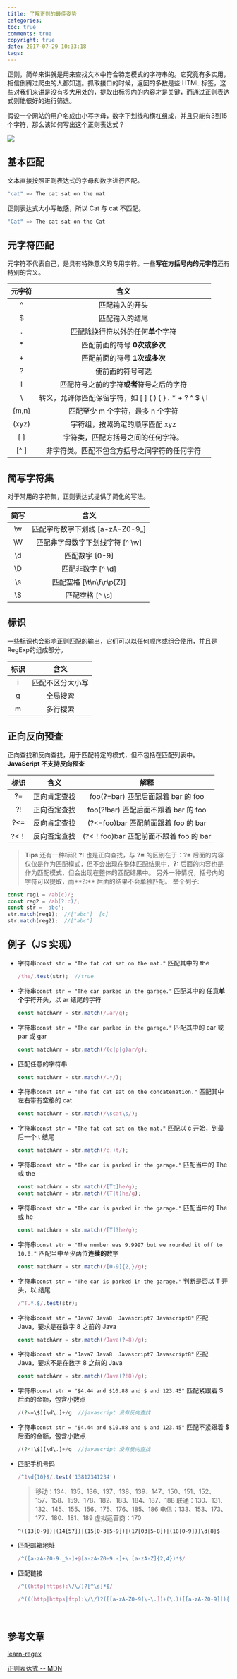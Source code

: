 ```yaml
---
title: 了解正则的最佳姿势
categories: 
toc: true
comments: true
copyright: true
date: 2017-07-29 10:33:18
tags:
---
```


正则，简单来讲就是用来查找文本中符合特定模式的字符串的。它究竟有多实用，相信倒腾过爬虫的人都知道。抓取接口的时候，返回的多数是些 HTML 标签，这些对我们来讲是没有多大用处的，提取出标签内的内容才是关键，而通过正则表达式则能很好的进行筛选。

<!--more-->

假设一个网站的用户名成由小写字母，数字下划线和横杠组成，并且只能有3到15个字符，那么该如何写出这个正则表达式？

![](https://user-images.githubusercontent.com/8939151/111025160-69454f00-841d-11eb-83f9-a921dbd92017.png)

## 基本匹配

文本直接按照正则表达式的字母和数字进行匹配。

```java
"cat" => The cat sat on the mat
```

正则表达式大小写敏感，所以 Cat 与 cat 不匹配。

```java
"Cat" => The cat sat on the Cat
```

## 元字符匹配

元字符不代表自己，是具有特殊意义的专用字符。一些**写在方括号内的元字符**还有特别的含义。

|  元字符  |                    含义                    |
| :---: | :--------------------------------------: |
|   ^   |                 匹配输入的开头                  |
|   $   |                 匹配输入的结尾                  |
|   .   |           匹配除换行符以外的任何**单个**字符            |
|   *   |            匹配前面的符号 **0次或多次**             |
|   +   |            匹配前面的符号 **1次或多次**             |
|   ?   |                 使前面的符号可选                 |
|   l   |          匹配符号之前的字符**或者**符号之后的字符          |
|   \   | 转义，允许你匹配保留字符，如  [ ] ( ) { } . * + ? ^ $ \ l |
| {m,n} |           匹配至少 m 个字符，最多 n 个字符            |
| (xyz) |            字符组，按照确定的顺序匹配 xyz             |
|  [ ]  |            字符类，匹配方括号之间的任何字符。             |
| [^ ]  |          非字符类。匹配不包含方括号之间字符的任何字符          |

## 简写字符集

对于常用的字符集，正则表达式提供了简化的写法。

|  简写  |           含义           |
| :--: | :--------------------: |
|  \w  | 匹配字母数字下划线 [a-zA-Z0-9_] |
|  \W  |  匹配非字母数字下划线字符 [^ \w\]  |
|  \d  |       匹配数字 [0-9]       |
|  \D  |     匹配非数字 [^ \d\]      |
|  \s  |  匹配空格 [\t\n\f\r\p{Z}]  |
|  \S  |      匹配空格 [^ \s\]      |

## 标识

一些标识也会影响正则匹配的输出，它们可以以任何顺序或组合使用，并且是RegExp的组成部分。

|  标识  |    含义    |
| :--: | :------: |
|  i   | 匹配不区分大小写 |
|  g   |   全局搜索   |
|  m   |   多行搜索   |

## 正向反向预查

正向查找和反向查找，用于匹配特定的模式，但不包括在匹配列表中。**JavaScript 不支持反向预查**

|  标识  |   含义   |              解释               |
| :--: | :----: | :---------------------------: |
|  ?=  | 正向肯定查找 |  foo(?=bar) 匹配后面跟着 bar 的 foo  |
|  ?!  | 正向否定查找 | foo(?!bar) 匹配后面不跟着 bar 的 foo  |
| ?<=  | 反向肯定查找 | (?<=foo)bar 匹配前面跟着 foo 的 bar  |
| ?<！  | 反向否定查找 | (?<！foo)bar 匹配前面不跟着 foo 的 bar |


> **Tips**
还有一种标识 **?:**  也是正向查找，与 **?=** 的区别在于：**?=** 后面的内容仅仅是作为匹配模式，但不会出现在整体匹配结果中，**?:** 后面的内容也是作为匹配模式，但会出现在整体的匹配结果中。
另外一种情况，括号内的字符可以提取，而**?:** 后面的结果不会单独匹配。
举个列子:
```javascript
const reg1 = /ab(c)/;
const reg2 = /ab(?:c)/;
const str = 'abc';
str.match(reg1);  //["abc"]  [c]
str.match(reg2);  //["abc"]
```

## 例子（JS 实现）

- 字符串`const str = "The fat cat sat on the mat."` 匹配其中的 the 

  ```javascript
  /the/.test(str);  //true
  ```

- 字符串`const str = "The car parked in the garage."` 匹配其中的 任意**单个**字符开头，以 ar 结尾的字符

  ```javascript
  const matchArr = str.match(/.ar/g);
  ```

- 字符串`const str = "The car parked in the garage."` 匹配其中的  car 或 par 或 gar 

  ```javascript
  const matchArr = str.match(/(c|p|g)ar/g);
  ```

- 匹配任意的字符串

  ```javascript
  const matchArr = str.match(/.*/);
  ```

- 字符串`const str = "The fat cat sat on the concatenation."` 匹配其中左右带有空格的 cat

  ```javascript
  const matchArr = str.match(/\scat\s/);
  ```

- 字符串`const str = "The fat cat sat on the mat."` 匹配以 c 开始，到最后一个 t 结尾

  ```javascript
  const matchArr = str.match(/c.+t/);
  ```

- ​字符串`const str = "The car is parked in the garage."` 匹配当中的 The 或 the

  ```javascript
  const matchArr = str.match(/[Tt]he/g);
  const matchArr = str.match(/(T|t)he/g);
  ```

- 字符串`const str = "The car is parked in the garage."` 匹配当中的 The 或 he

  ```javascript
  const matchArr = str.match(/[T]?he/g);
  ```

- ​字符串`const str = "The number was 9.9997 but we rounded it off to 10.0."` 匹配当中至少两位**连续的**数字

  ```javascript
  const matchArr = str.match(/[0-9]{2,}/g);
  ```

- 字符串`const str = "The car is parked in the garage."` 判断是否以 T 开头，以.结尾

  ```javascript
  /^T.*.$/.test(str);
  ```

- 字符串`const str = "Java7 Java8  Javascript7 Javascript8"` 匹配 Java，要求是在数字 8 之前的 Java

  ```javascript
  const matchArr = str.match(/Java(?=8)/g);
  ```

- 字符串`const str = "Java7 Java8  Javascript7 Javascript8"` 匹配 Java，要求不是在数字 8 之前的 Java

  ```javascript
  const matchArr = str.match(/Java(?!8)/g);
  ```


- 字符串`const str = "$4.44 and $10.88 and $ and 123.45"` 匹配紧跟着 $ 后面的金额，包含小数点

  ```php
  /(?<=\$)[\d\.]+/g  //javascript 没有反向查找
  ```


- 字符串`const str = "$4.44 and $10.88 and $ and 123.45"` 匹配不紧跟着 $ 后面的金额，包含小数点

  ```php
  /(?<!\$)[\d\.]+/g  //javascript 没有反向查找
  ```


- 匹配手机号码 

  ```javascript
  /^1\d{10}$/.test('13812341234')
  ```

  > 移动：134、135、136、137、138、139、147、150、151、152、157、158、159、178、182、183、184、187、188
  > 联通：130、131、132、145、155、156、175、176、185、186
  > 电信：133、153、173、177、180、181、189
  > 虚拟运营商：170

  `^((13[0-9])|(14[57])|(15[0-3|5-9])|(17[03|5-8])|(18[0-9]))\d{8}$`

- 匹配邮箱地址 

  ```javascript
  /^([a-zA-Z0-9._%-]+@[a-zA-Z0-9.-]+\.[a-zA-Z]{2,4})*$/
  ```

- 匹配链接

  ```javascript
  /^((http|https):\/\/)?[^\s]*$/
  ```

  ```javascript
  /^(((http|https|ftp):\/\/)?([[a-zA-Z0-9]\-\.])+(\.)([[a-zA-Z0-9]]){2,4}([[a-zA-Z0-9]\/+=%&_\.~?\-]*))*$/
  ```

  ​

## 参考文章

[learn-regex](https://github.com/zeeshanu/learn-regex)

[正则表达式 -- MDN](https://developer.mozilla.org/zh-CN/docs/Web/JavaScript/Guide/Regular_Expressions)

